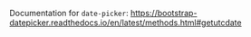 Documentation for `date-picker`: https://bootstrap-datepicker.readthedocs.io/en/latest/methods.html#getutcdate
